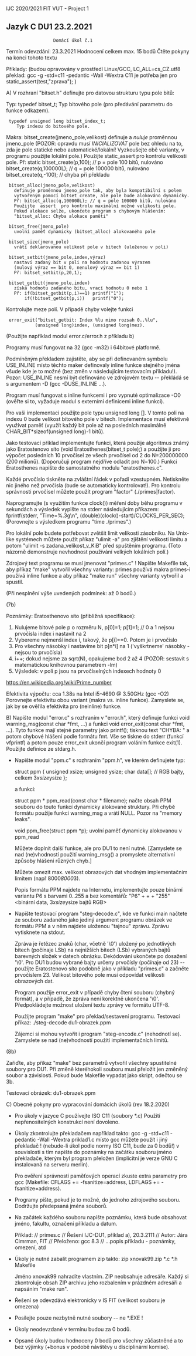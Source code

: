 IJC 2020/2021 FIT VUT - Project 1

Jazyk C                    DU1                         23.2.2021
----------------------------------------------------------------


                      Domácí úkol č.1


Termín odevzdání:  23.3.2021
 Hodnocení celkem max. 15 bodů
 Čtěte pokyny na konci tohoto textu

Příklady: (budou opravovány v prostředí Linux/GCC,
           LC_ALL=cs_CZ.utf8
           překlad: gcc -g -std=c11 -pedantic -Wall -Wextra 
           C11 je potřeba jen pro static_assert(test,"zprava"); )

A) V rozhraní "bitset.h" definujte pro datovou strukturu typu pole bitů:

   Typ:
     typedef <DOPLNIT> bitset_t;
       Typ bitového pole (pro předávání parametru do funkce odkazem).

     typedef unsigned long bitset_index_t;
        Typ indexu do bitového pole.

   Makra:
     bitset_create(jmeno_pole,velikost)
       definuje a _nuluje_ proměnnou jmeno_pole
       (POZOR: opravdu musí _INICIALIZOVAT_ pole bez ohledu na
       to, zda je pole statické nebo automatické/lokální!
       Vyzkoušejte obě varianty, v programu použijte lokální pole.)
       Použijte  static_assert  pro kontrolu velikosti pole.
       Př: static bitset_create(p,100); // p = pole 100 bitů, nulováno
           bitset_create(q,100000L);    // q = pole 100000 bitů, nulováno
           bitset_create(q,-100);       // chyba při překladu

     bitset_alloc(jmeno_pole,velikost)
       definuje proměnnou jmeno_pole tak, aby byla kompatibilní s polem
       vytvořeným pomocí bitset_create, ale pole bude alokováno dynamicky.
       Př: bitset_alloc(q,100000L); // q = pole 100000 bitů, nulováno
       Použijte  assert  pro kontrolu maximální možné velikosti pole.
       Pokud alokace selže, ukončete program s chybovým hlášením:
       "bitset_alloc: Chyba alokace paměti"

     bitset_free(jmeno_pole)
       uvolní paměť dynamicky (bitset_alloc) alokovaného pole

     bitset_size(jmeno_pole)
       vrátí deklarovanou velikost pole v bitech (uloženou v poli)

     bitset_setbit(jmeno_pole,index,výraz)
       nastaví zadaný bit v poli na hodnotu zadanou výrazem
       (nulový výraz == bit 0, nenulový výraz == bit 1)
       Př: bitset_setbit(p,20,1);

     bitset_getbit(jmeno_pole,index)
       získá hodnotu zadaného bitu, vrací hodnotu 0 nebo 1
       Př: if(bitset_getbit(p,i)==1) printf("1");
           if(!bitset_getbit(p,i))   printf("0");

   Kontrolujte meze polí. V případě chyby volejte funkci

     error_exit("bitset_getbit: Index %lu mimo rozsah 0..%lu",
               (unsigned long)index, (unsigned long)mez).

   (Použijte například modul error.c/error.h z příkladu b)

   Programy musí fungovat na 32 (gcc -m32) i 64bitové platformě.

   Podmíněným překladem zajistěte, aby se při definovaném symbolu
   USE_INLINE místo těchto maker definovaly inline funkce stejného jména
   všude kde je to možné (bez změn v následujícím testovacím příkladu!).
   Pozor: USE_INLINE nesmí být definováno ve zdrojovém textu --
          překládá se s argumentem -D (gcc -DUSE_INLINE ...).

   Program musí fungovat s inline funkcemi i pro vypnuté optimalizace -O0
   (ověřte si to, vyžaduje modul s externími definicemi inline funkcí).

   Pro vaši implementaci použijte pole typu  unsigned long [].
   V tomto poli na indexu 0 bude velikost bitového pole v bitech.
   Implementace musí efektivně využívat paměť (využít každý
   bit pole až na posledních maximálně CHAR_BIT*sizeof(unsigned long)-1 bitů).


   Jako testovací příklad implementujte funkci, která použije algoritmus známý
   jako Eratostenovo síto (void Eratosthenes(bitset_t pole);) a použijte ji
   pro výpočet posledních 10 prvočísel ze všech prvočísel od 2 do
   N=200000000 (200 milionů). (Doporučuji program nejdříve odladit pro N=100.)
   Funkci Eratosthenes napište do samostatného modulu "eratosthenes.c".

   Každé prvočíslo tiskněte na zvláštní řádek v pořadí
   vzestupném.  Netiskněte  nic  jiného  než  prvočísla (bude se
   automaticky  kontrolovat!).  Pro kontrolu správnosti prvočísel
   můžete použít program "factor" (./primes|factor).

   Naprogramujte (s využitím funkce clock()) měření doby běhu programu v
   sekundách a výsledek vypište na stderr následujícím příkazem:
     fprintf(stderr, "Time=%.3g\n", (double)(clock()-start)/CLOCKS_PER_SEC);
   (Porovnejte s výsledkem programu "time ./primes".)

   Pro lokální pole budete potřebovat zvětšit limit velikosti zásobníku.
   Na Unix-like systémech můžete použít příkaz "ulimit -a" pro zjištění velikosti
   limitu a potom "ulimit -s zadana_velikost_v_KiB" před spuštěním programu.
   (Toto názorně demonstruje nevhodnost používání velkých lokálních polí.)

   Zdrojový text programu se musí jmenovat "primes.c" !
   Napište Makefile tak, aby příkaz "make" vytvořil všechny varianty:
     primes      používá makra
     primes-i    používá inline funkce
   a aby příkaz "make run" všechny varianty vytvořil a spustil.

   (Při nesplnění výše uvedených podmínek: až 0 bodů.)

(7b)

Poznámky:  Eratosthenovo síto (přibližná specifikace):
   1) Nulujeme bitové pole  p  o rozměru N,
      p[0]=1; p[1]=1; // 0 a 1 nejsou prvočísla
      index i nastavit na 2
   2) Vybereme nejmenší index i, takový, že p[i]==0.
      Potom je i prvočíslo
   3) Pro všechny násobky i nastavíme bit p[n*i] na 1
      ('vyškrtneme' násobky - nejsou to prvočísla)
   4) i++; dokud nejsme za sqrt(N), opakujeme bod 2 až 4
      (POZOR: sestavit s matematickou knihovnou parametrem -lm)
   5) Výsledek: v poli p jsou na prvočíselných indexech hodnoty 0

   https://en.wikipedia.org/wiki/Prime_number

   Efektivita výpočtu: cca 1.38s na Intel i5-4690 @ 3.50GHz (gcc -O2)
   Porovnejte efektivitu obou variant (makra vs. inline funkce).
   Zamyslete se, jak by se ověřila efektivita pro (neinline) funkce.



B) Napište modul "error.c" s rozhraním v "error.h", který definuje
   funkci void warning_msg(const char *fmt, ...) a
   funkci void error_exit(const char *fmt, ...). Tyto funkce mají
   stejné parametry jako printf(); tisknou text "CHYBA: " a potom
   chybové hlášení podle formátu fmt. Vše se tiskne do stderr
   (funkcí vfprintf) a potom pouze error_exit ukončí program voláním
   funkce exit(1).  Použijte definice ze stdarg.h.

 * Napište modul "ppm.c" s rozhraním "ppm.h",
   ve kterém definujete typ:

     struct ppm {
        unsigned xsize;
        unsigned ysize;
        char data[];    // RGB bajty, celkem 3*xsize*ysize
     };

   a funkci:

     struct ppm * ppm_read(const char * filename);
        načte obsah PPM souboru do touto funkcí dynamicky
        alokované struktury. Při chybě formátu použije funkci warning_msg
        a vrátí NULL.  Pozor na "memory leaks".

     void ppm_free(struct ppm *p);
        uvolní paměť dynamicky alokovanou v ppm_read

    Můžete doplnit další funkce, ale pro DU1 to není nutné.
    [Zamyslete se nad (ne)vhodností použití warning_msg() a promyslete
    alternativní způsoby hlášení různých chyb.]

    Můžete omezit max. velikost obrazových dat vhodným implementačním
    limitem (např 8000*8000*3).

    Popis formátu PPM najdete na Internetu, implementujte pouze
    binární variantu P6 s barvami 0..255 a bez komentářů:
      "P6" <ws>+
      <xsizetxt> <ws>+ <ysizetxt> <ws>+
      "255" <ws>
      <binární data, 3*xsize*ysize bajtů RGB>
      <EOF>

  * Napište testovací program "steg-decode.c", kde ve funkci main načtete ze
    souboru zadaného jako jediný argument programu obrázek ve formátu PPM
    a v něm najdete uloženou "tajnou" zprávu. Zprávu vytisknete na stdout.

    Zpráva je řetězec znaků (char, včetně '\0') uložený po jednotlivých bitech
    (počínaje LSb) na nejnižších bitech (LSb) vybraných bajtů barevných složek
    v datech obrázku. Dekódování ukončete po dosažení '\0'.
    Pro DU1 budou vybrané bajty určeny prvočísly (počínaje od 23) -- použijte
    Eratostenovo síto podobně jako v příkladu "primes.c" a začněte prvočíslem 23.
    Velikost bitového pole musí odpovídat velikosti obrazových dat.

    Program použije error_exit v případě chyby čtení souboru (chybný formát),
    a v případě, že zpráva není korektně ukončena '\0'. Předpokládejte
    možnost uložení textu zprávy ve formátu UTF-8.

    Použijte program "make" pro překlad/sestavení programu.
    Testovací příkaz:  ./steg-decode du1-obrazek.ppm

    Zájemci si mohou vytvořit i program "steg-encode.c" (nehodnotí se).
    Zamyslete se nad (ne)vhodností použití implementačních limitů.

(8b)

   Zařiďte, aby příkaz "make" bez parametrů vytvořil všechny spustitelné
   soubory pro DU1.  Při změně kteréhokoli souboru musí přeložit jen změněný
   soubor a závislosti. Pokud bude Makefile vypadat jako skript, odečtou se 3b.


Testovací obrázek: du1-obrazek.ppm



C) Obecné pokyny pro vypracování domácích úkolů (rev 18.2.2020)

*  Pro úkoly v jazyce C používejte ISO C11 (soubory *.c)
   Použití nepřenositelných konstrukcí není dovoleno.

*  Úkoly zkontrolujte překladačem například takto:
      gcc -g -std=c11 -pedantic -Wall -Wextra priklad1.c
   místo gcc můžete použít i jiný překladač
!  (nebude-li úkol podle normy ISO C11, bude za 0 bodů!)
   v  souvislosti s tím napište do poznámky na začátku
   souboru jméno překladače, kterým byl program přeložen
   (implicitní je verze GNU C instalovaná na serveru merlin).

   Pro ověření správnosti paměťových operací zkuste extra parametry pro gcc
   (Makefile: CFLAGS += -fsanitize=address, LDFLAGS += -fsanitize=address).

*  Programy  pište, pokud je to možné, do jednoho zdrojového
   souboru. Dodržujte předepsaná jména souborů.

*  Na začátek každého souboru napište poznámku, která bude
   obsahovat jméno, fakultu, označení příkladu a datum.

   Příklad:
   // primes.c
   // Řešení IJC-DU1, příklad a), 20.3.2111
   // Autor: Jára Cimrman, FIT
   // Přeloženo: gcc 8.3
   // ...popis příkladu - poznámky, omezení, atd

* Úkoly je nutné zabalit programem zip takto:
       zip xnovak99.zip *.c *.h Makefile

  Jméno xnovak99 nahradíte vlastním. ZIP neobsahuje adresáře.
  Každý si zkontroluje obsah ZIP archivu jeho rozbalením v prázdném adresáři
  a napsáním "make run".

* Řešení se odevzdává elektronicky v IS FIT (velikost souboru je omezena)

* Posílejte pouze nezbytně nutné soubory -- ne *.EXE !

* Úkoly neodevzdané v termínu budou za 0 bodů.

* Opsané úkoly budou hodnoceny 0 bodů pro všechny zůčastněné
  a to bez výjimky (+bonus v podobě návštěvy u disciplinární komise).
